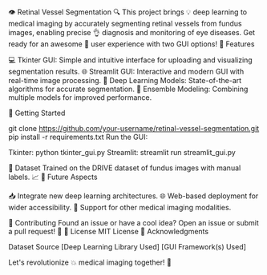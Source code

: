 👁️ Retinal Vessel Segmentation 🔍
This project brings 💡 deep learning to medical imaging by accurately segmenting retinal vessels from fundus images, enabling precise 👌 diagnosis and monitoring of eye diseases. Get ready for an awesome 🚀 user experience with two GUI options!
🌟 Features

💻 Tkinter GUI: Simple and intuitive interface for uploading and visualizing segmentation results.
🌐 Streamlit GUI: Interactive and modern GUI with real-time image processing.
🧠 Deep Learning Models: State-of-the-art algorithms for accurate segmentation.
🤖 Ensemble Modeling: Combining multiple models for improved performance.

🚀 Getting Started

git clone https://github.com/your-username/retinal-vessel-segmentation.git
pip install -r requirements.txt
Run the GUI:

Tkinter: python tkinter_gui.py
Streamlit: streamlit run streamlit_gui.py



📂 Dataset
Trained on the DRIVE dataset of fundus images with manual labels. 📈
🔭 Future Aspects

📥 Integrate new deep learning architectures.
🌐 Web-based deployment for wider accessibility.
📡 Support for other medical imaging modalities.

🤝 Contributing
Found an issue or have a cool idea? Open an issue or submit a pull request! 🎉
📄 License
MIT License
🙏 Acknowledgments

Dataset Source
[Deep Learning Library Used]
[GUI Framework(s) Used]

Let's revolutionize 💥 medical imaging together! 🚀
